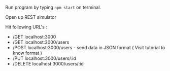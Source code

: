 
Run program by typing ```npm start``` on terminal.

Open up REST simulator 

Hit following URL's : 

- /GET localhost:3000
- /GET localhost:3000/users
- /POST localhost:3000/users - send data in JSON format ( Visit tutorial to know format )
- /PUT localhost:3000/users/:id
- /DELETE localhost:3000/users/:id



